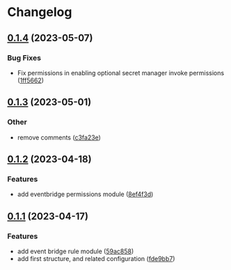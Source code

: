 # Changelog

## [0.1.4](https://github.com/Excoriate/terraform-registry-aws-events/compare/v0.1.3...v0.1.4) (2023-05-07)


### Bug Fixes

* Fix permissions in enabling optional secret manager invoke permissions ([1ff5662](https://github.com/Excoriate/terraform-registry-aws-events/commit/1ff56626ed232babab7c0e1697c3def5f4de4e30))

## [0.1.3](https://github.com/Excoriate/terraform-registry-aws-events/compare/v0.1.2...v0.1.3) (2023-05-01)


### Other

* remove comments ([c3fa23e](https://github.com/Excoriate/terraform-registry-aws-events/commit/c3fa23e1335f7fac99dc6b17d666e9ab17ec679e))

## [0.1.2](https://github.com/Excoriate/terraform-registry-aws-events/compare/v0.1.1...v0.1.2) (2023-04-18)


### Features

* add eventbridge permissions module ([8ef4f3d](https://github.com/Excoriate/terraform-registry-aws-events/commit/8ef4f3d300f26ae087dae5662056e38cc5d6f17c))

## [0.1.1](https://github.com/Excoriate/terraform-registry-aws-events/compare/v0.1.0...v0.1.1) (2023-04-17)


### Features

* add event bridge rule module ([59ac858](https://github.com/Excoriate/terraform-registry-aws-events/commit/59ac858cd47c992eb881c3184a1d6020c4c87fc3))
* add first structure, and related configuration ([fde9bb7](https://github.com/Excoriate/terraform-registry-aws-events/commit/fde9bb75dbb1701b8ef2732b920c154c7cc1132a))
